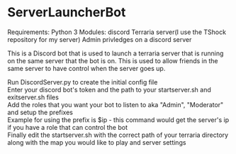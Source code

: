 # ServerLauncherBot
Requirements:
Python 3
Modules: discord
Terraria server(I use the TShock repository for my server)
Admin privledges on a discord server

This is a Discord bot that is used to launch a terraria server that is running on the same server that the bot is on.
This is used to allow friends in the same server to have control when the server goes up.

Run DiscordServer.py to create the initial config file  
Enter your discord bot's token and the path to your startserver.sh and exitserver.sh files  
Add the roles that you want your bot to listen to aka "Admin", "Moderator" and setup the prefixes  
Example for using the prefix is $ip - this command would get the server's ip if you have a role that can control the bot  
Finally edit the startserver.sh with the correct path of your terraria directory along with the map you would like to play and server settings
